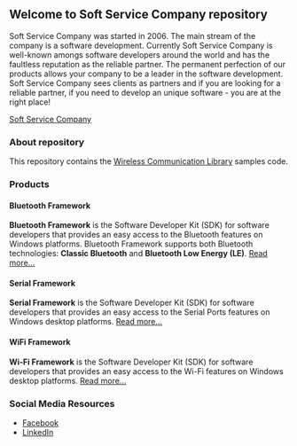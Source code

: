 ## Welcome to Soft Service Company repository

Soft Service Company was started in 2006. The main stream of the company is a software development. Currently Soft Service Company is well-known amongs
software developers around the world and has the faultless reputation as the reliable partner. The permanent perfection of our products allows your
company to be a leader in the software development. Soft Service Company sees clients as partners and if you are looking for a reliable partner,
if you need to develop an unique software - you are at the right place!

[Soft Service Company](https://www.btframework.com)

### About repository

This repository contains the [Wireless Communication Library](https://www.btframework.com/wcl.htm) samples code.

### Products

#### Bluetooth Framework

**Bluetooth Framework** is the Software Developer Kit (SDK) for software developers that provides an easy access to the Bluetooth features on Windows platforms.
Bluetooth Framework supports both Bluetooth technologies: **Classic Bluetooth** and **Bluetooth Low Energy (LE)**.
[Read more...](https://www.btframework.com/bluetoothframework.htm)

#### Serial Framework

**Serial Framework** is the Software Developer Kit (SDK) for software developers that provides an easy access to the Serial Ports features on Windows
desktop platforms.
[Read more...](https://www.btframework.com/serialframework.htm)

#### WiFi Framework

**Wi-Fi Framework** is the Software Developer Kit (SDK) for software developers that provides an easy access to the Wi-Fi features on Windows desktop platforms.
[Read more...](https://www.btframework.com/wififramework.htm)

### Social Media Resources

- [Facebook](https://www.facebook.com/SoftServiceCompany)
- [LinkedIn](https://www.linkedin.com/in/mikepetrichenko/)
